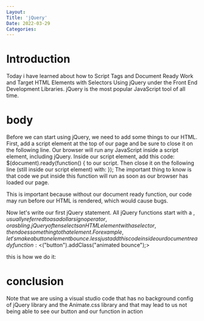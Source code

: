 ```yaml
---
Layout:
Title: 'jQuery'
Date: 2022-03-29
Categories:
---
```


# Introduction

Today i have learned about how to  Script Tags and Document Ready Work
 and Target HTML Elements with Selectors Using jQuery under 
the Front End Development Libraries.
jQuery is the most popular JavaScript tool of all time.

# body

Before we can start using jQuery, we need to add some things to our HTML.
First, add a script element at the top of our page and be sure to close it on the following line.
Our browser will run any JavaScript inside a script element, including jQuery.
Inside our script element, add this code: $(document).ready(function() { to our script. Then close it on the following line (still inside our script element) with: });
The important thing to know is that code we put inside this function will run as soon as our browser has loaded our page.

<script>
 $(document).ready(function() {  

  });
</script>
This is important because without our document ready function, our code may run before our HTML is rendered, which would cause bugs.

Now let's write our first jQuery statement. All jQuery functions start with a $, usually referred to as a dollar sign operator, or as bling.
jQuery often selects an HTML element with a selector, then does something to that element.
For example, let's make a button element bounce. less just add this code inside our document ready function:<$("button").addClass("animated bounce");>

this is how we do it:
<script>
 $(document).ready(function() {  
$("button").addClass("animated bounce");
  });
</script>

# conclusion
Note that we are using a visual studio code that has no background config of jQuery library and
the Animate.css library and that may lead to us not being able to see our button and our function
in action